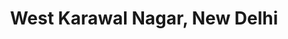 ---
title: West Karawal Nagar, New Delhi
url: /west-karawal-nagar-new-delhi/
latitude: 28.727
longitude: 77.263
---